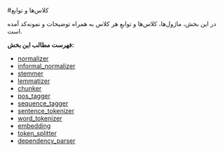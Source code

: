 #کلاس‌ها و توابع

در این بخش، ماژول‌ها، کلاس‌ها و توابعِ هر کلاس به همراه توضیحات و نمونه‌کد آمده است.

**فهرست مطالب این بخش:**

- [normalizer](normalizer.md)
- [informal_normalizer](informal_normalizer.md)
- [stemmer](stemmer.md)
- [lemmatizer](lemmatizer.md)
- [chunker](chunker.md)
- [pos_tagger](pos_tagger.md)
- [sequence_tagger](sequence_tagger.md)
- [sentence_tokenizer](sentence_tokenizer.md)
- [word_tokenizer](word_tokenizer.md)
- [embedding](embedding.md)
- [token_splitter](token_splitter.md)
- [dependency_parser](dependency_parser.md)
